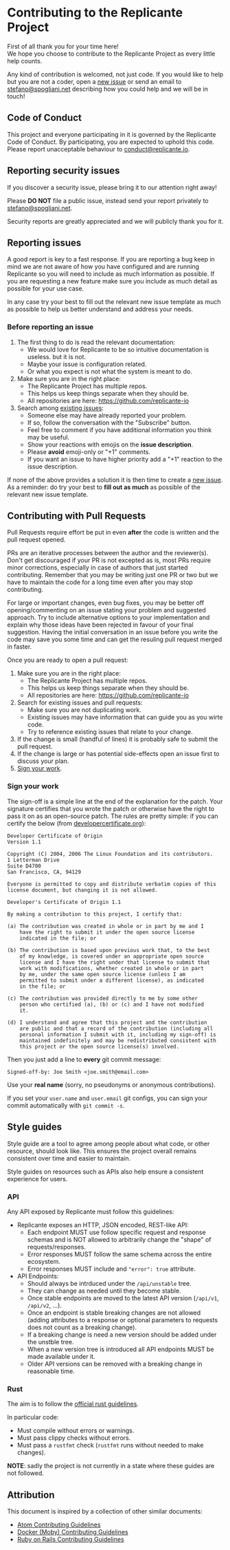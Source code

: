 # Contributing to the Replicante Project
First of all thank you for your time here!  
We hope you choose to contribute to the Replicante Project as every little help counts.

Any kind of contribution is welcomed, not just code.
If you would like to help but you are not a coder, open a
[new issue](https://github.com/replicante-io/common/issues/new) or send an email to
[stefano@spogliani.net](stefano@spogliani.net) describing how you could help and we will be in touch!


## Code of Conduct
This project and everyone participating in it is governed by the Replicante Code of Conduct.
By participating, you are expected to uphold this code.
Please report unacceptable behaviour to [conduct@replicante.io](mailto:conduct@replicante.io).


## Reporting security issues
If you discover a security issue, please bring it to our attention right away!

Please **DO NOT** file a public issue, instead send your report privately to
[stefano@spogliani.net](stefano@spogliani.net).

Security reports are greatly appreciated and we will publicly thank you for it.


## Reporting issues
A good report is key to a fast response.
If you are reporting a bug keep in mind we are not aware of how you have configured and are
running Replicante so you will need to include as much information as possible.
If you are requesting a new feature make sure you include as much detail as possible for your
use case.

In any case try your best to fill out the relevant new issue template as much as possible
to help us better understand and address your needs.

### Before reporting an issue

  1. The first thing to do is read the relevant documentation:
     * We would love for Replicante to be so intuitive documentation is useless. but it is not.
     * Maybe your issue is configuration related.
     * Or what you expect is not what the system is meant to do.
  2. Make sure you are in the right place:
     * The Replicante Project has multiple repos.
     * This helps us keep things separate when they should be.
     * All repositories are here: https://github.com/replicante-io
  3. Search among [existing issues](https://github.com/replicante-io/common/issues):
     * Someone else may have already reported your problem.
     * If so, follow the conversation with the "Subscribe" button.
     * Feel free to comment if you have additional information you think may be useful.
     * Show your reactions with emojis on the **issue description**.
     * Please **avoid** emoji-only or "+1" comments.
     * If you want an issue to have higher priority add a "+1" reaction to the issue description.

If none of the above provides a solution it is then time to create a
[new issue](https://github.com/replicante-io/common/issues/new).
As a reminder: do try your best to **fill out as much** as possible of the relevant
new issue template.


## Contributing with Pull Requests
Pull Requests require effort be put in even **after** the code is written and the pull request opened.

PRs are an iterative processes between the author and the reviewer(s).
Don't get discouraged if your PR is not excepted as is, most PRs require minor corrections,
especially in case of authors that just started contributing.
Remember that you may be writing just one PR or two but we have to maintain the code
for a long time even after you may stop contributing.

For large or important changes, even bug fixes, you may be better off
opening/commenting on an issue stating your problem and suggested approach.
Try to include alternative options to your implementation and explain why those
ideas have been rejected in favour of your final suggestion.
Having the initial conversation in an issue before you write the code may save you some time
and can get the resuling pull request merged in faster.

Once you are ready to open a pull request:

  1. Make sure you are in the right place:
     * The Replicante Project has multiple repos.
     * This helps us keep things separate when they should be.
     * All repositories are here: https://github.com/replicante-io
  2. Search for existing issues and pull requests:
     * Make sure you are not duplicating work.
     * Existing issues may have information that can guide you as you wirte code.
     * Try to reference existing issues that relate to your change.
  3. If the change is small (handful of lines) it is probably safe to submit the pull request.
  4. If the change is large or has potential side-effects open an issue first to discuss your plan.
  5. [Sign your work](#sign-your-work).


### Sign your work
The sign-off is a simple line at the end of the explanation for the patch. Your
signature certifies that you wrote the patch or otherwise have the right to pass
it on as an open-source patch. The rules are pretty simple: if you can certify
the below (from [developercertificate.org](http://developercertificate.org/)):

```
Developer Certificate of Origin
Version 1.1

Copyright (C) 2004, 2006 The Linux Foundation and its contributors.
1 Letterman Drive
Suite D4700
San Francisco, CA, 94129

Everyone is permitted to copy and distribute verbatim copies of this
license document, but changing it is not allowed.

Developer's Certificate of Origin 1.1

By making a contribution to this project, I certify that:

(a) The contribution was created in whole or in part by me and I
    have the right to submit it under the open source license
    indicated in the file; or

(b) The contribution is based upon previous work that, to the best
    of my knowledge, is covered under an appropriate open source
    license and I have the right under that license to submit that
    work with modifications, whether created in whole or in part
    by me, under the same open source license (unless I am
    permitted to submit under a different license), as indicated
    in the file; or

(c) The contribution was provided directly to me by some other
    person who certified (a), (b) or (c) and I have not modified
    it.

(d) I understand and agree that this project and the contribution
    are public and that a record of the contribution (including all
    personal information I submit with it, including my sign-off) is
    maintained indefinitely and may be redistributed consistent with
    this project or the open source license(s) involved.
```

Then you just add a line to **every** git commit message:

    Signed-off-by: Joe Smith <joe.smith@email.com>

Use your **real name** (sorry, no pseudonyms or anonymous contributions).

If you set your `user.name` and `user.email` git configs, you can sign your
commit automatically with `git commit -s`.


## Style guides
Style guide are a tool to agree among people about what code, or other resource, should look like.
This ensures the project overall remains consistent over time and easier to maintain.

Style guides on resources such as APIs also help ensure a consistent experience for users.


### API
Any API exposed by Replicante must follow this guidelines:

  * Replicante exposes an HTTP, JSON encoded, REST-like API:
    * Each endpoint MUST use follow specific request and response schemas and is
      NOT allowed to arbitrarily change the "shape" of requests/responses.
    * Error responses MUST follow the same schema across the entire ecosystem.
    * Error responses MUST include and `"error": true` attribute.
  * API Endpoints:
    * Should always be intrduced under the `/api/unstable` tree.
    * They can change as needed until they become stable.
    * Once stable endpoints are moved to the latest API version (`/api/v1`, `/api/v2`, ...).
    * Once an endpoint is stable breaking changes are not allowed (adding attributes to a response
      or optional parameters to requests does not count as a breaking change).
    * If a breaking change is need a new version should be added under the unstble tree.
    * When a new version tree is introduced all API endpoints MUST be made available under it.
    * Older API versions can be removed with a breaking change in reasonable time.


### Rust
The aim is to follow the [official rust guidelines](https://github.com/rust-dev-tools/fmt-rfcs/blob/master/guide/guide.md).

In particular code:

  * Must compile without errors or warnings.
  * Must pass clippy checks without errors.
  * Must pass a `rustfmt` check (`rustfmt` runs without needed to make changes).

**NOTE**: sadly the project is not currently in a state where these guides are not followed.


## Attribution
This document is inspired by a collection of other similar documents:

  * [Atom Contributing Guidelines](https://github.com/atom/atom/blob/master/CONTRIBUTING.md)
  * [Docker (Moby) Contributing Guidelines](https://github.com/moby/moby/blob/master/CONTRIBUTING.md)
  * [Ruby on Rails Contributing Guidelines](https://github.com/rails/rails/blob/master/CONTRIBUTING.md)
